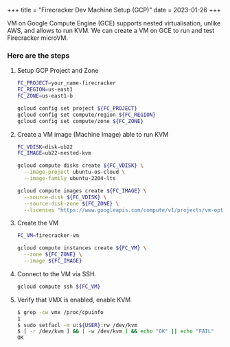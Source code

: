 +++
title = "Firecracker Dev Machine Setup (GCP)"
date = 2023-01-26
+++

VM on Google Compute Engine (GCE) supports nested virtualisation, unlike AWS, and allows to run KVM.
We can create a VM on GCE to run and test Firecracker microVM.

### Here are the steps

1. Setup GCP Project and Zone

    ```bash
    FC_PROJECT=your_name-firecracker
    FC_REGION=us-east1
    FC_ZONE=us-east1-b
    ```

    ```bash
    gcloud config set project ${FC_PROJECT}
    gcloud config set compute/region ${FC_REGION}
    gcloud config set compute/zone ${FC_ZONE}
    ```

2. Create a VM image (Machine Image) able to run KVM

    ```bash
    FC_VDISK=disk-ub22
    FC_IMAGE=ub22-nested-kvm

    gcloud compute disks create ${FC_VDISK} \
      --image-project ubuntu-os-cloud \
      --image-family ubuntu-2204-lts

    gcloud compute images create ${FC_IMAGE} \
      --source-disk ${FC_VDISK} \
      --source-disk-zone ${FC_ZONE} \
      --licenses "https://www.googleapis.com/compute/v1/projects/vm-options/global/licenses/enable-vmx"
    ```

3. Create the VM

    ```bash
    FC_VM=firecracker-vm

    gcloud compute instances create ${FC_VM} \
      --zone ${FC_ZONE} \
      --image ${FC_IMAGE}
    ```

4. Connect to the VM via SSH.

    ```bash
    gcloud compute ssh ${FC_VM}
    ```

5. Verify that VMX is enabled, enable KVM

    ```bash
    $ grep -cw vmx /proc/cpuinfo
    1
    $ sudo setfacl -m u:${USER}:rw /dev/kvm
    $ [ -r /dev/kvm ] && [ -w /dev/kvm ] && echo "OK" || echo "FAIL"
    OK
    ```
